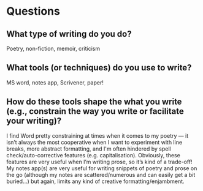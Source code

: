 # Questions

## What type of writing do you do?
Poetry, non-fiction, memoir, criticism

## What tools (or techniques) do you use to write?
MS word, notes app, Scrivener, paper!

## How do these tools shape the what you write (e.g., constrain the way you write or facilitate your writing)?
I find Word pretty constraining at times when it comes to my poetry — it isn’t always the most cooperative when I want to experiment with line breaks, more abstract formatting, and I'm often hindered by spell check/auto-corrective features (e.g. capitalisation). Obviously, these features are very useful when I’m writing prose, so it’s kind of a trade-off! My notes app(s) are very useful for writing snippets of poetry and prose on the go (although my notes are scattered/numerous and can easily get a bit buried…) but again, limits any kind of creative formatting/enjambment. 
